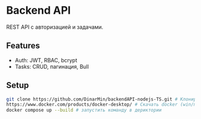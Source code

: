 # Backend API

REST API с авторизацией и задачами. 

## Features
- Auth: JWT, RBAC, bcrypt
- Tasks: CRUD, пагинация, Bull


## Setup
```bash
git clone https://github.com/DinarMin/backendAPI-nodejs-TS.git # Клонировать
https://www.docker.com/products/docker-desktop/ # Скачать docker (win/mac)
docker compose up --build # запустить команду в дериктории 
```
